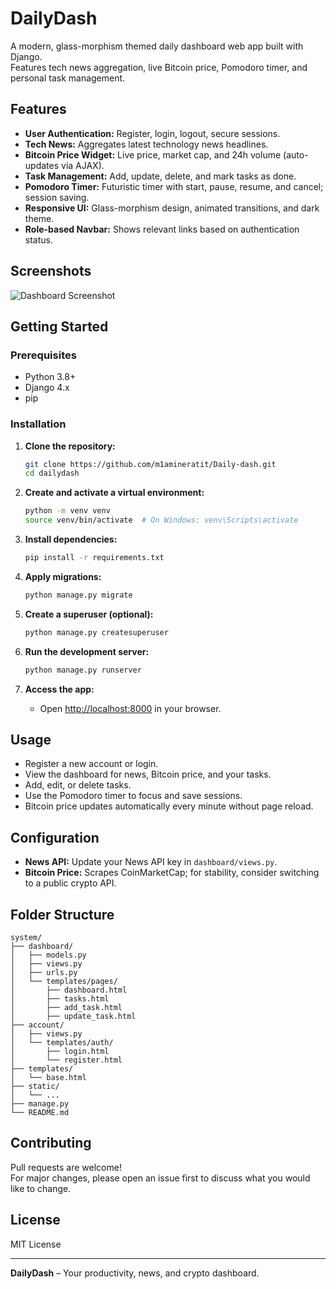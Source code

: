 # DailyDash

A modern, glass-morphism themed daily dashboard web app built with Django.  
Features tech news aggregation, live Bitcoin price, Pomodoro timer, and personal task management.

## Features

- **User Authentication:** Register, login, logout, secure sessions.
- **Tech News:** Aggregates latest technology news headlines.
- **Bitcoin Price Widget:** Live price, market cap, and 24h volume (auto-updates via AJAX).
- **Task Management:** Add, update, delete, and mark tasks as done.
- **Pomodoro Timer:** Futuristic timer with start, pause, resume, and cancel; session saving.
- **Responsive UI:** Glass-morphism design, animated transitions, and dark theme.
- **Role-based Navbar:** Shows relevant links based on authentication status.

## Screenshots

![Dashboard Screenshot](screenshots/dashboard.png)

## Getting Started

### Prerequisites

- Python 3.8+
- Django 4.x
- pip

### Installation

1. **Clone the repository:**
    ```bash
    git clone https://github.com/m1amineratit/Daily-dash.git
    cd dailydash
    ```

2. **Create and activate a virtual environment:**
    ```bash
    python -m venv venv
    source venv/bin/activate  # On Windows: venv\Scripts\activate
    ```

3. **Install dependencies:**
    ```bash
    pip install -r requirements.txt
    ```

4. **Apply migrations:**
    ```bash
    python manage.py migrate
    ```

5. **Create a superuser (optional):**
    ```bash
    python manage.py createsuperuser
    ```

6. **Run the development server:**
    ```bash
    python manage.py runserver
    ```

7. **Access the app:**
    - Open [http://localhost:8000](http://localhost:8000) in your browser.

## Usage

- Register a new account or login.
- View the dashboard for news, Bitcoin price, and your tasks.
- Add, edit, or delete tasks.
- Use the Pomodoro timer to focus and save sessions.
- Bitcoin price updates automatically every minute without page reload.

## Configuration

- **News API:** Update your News API key in `dashboard/views.py`.
- **Bitcoin Price:** Scrapes CoinMarketCap; for stability, consider switching to a public crypto API.

## Folder Structure

```
system/
├── dashboard/
│   ├── models.py
│   ├── views.py
│   ├── urls.py
│   └── templates/pages/
│       ├── dashboard.html
│       ├── tasks.html
│       ├── add_task.html
│       ├── update_task.html
├── account/
│   ├── views.py
│   └── templates/auth/
│       ├── login.html
│       └── register.html
├── templates/
│   └── base.html
├── static/
│   └── ...
├── manage.py
└── README.md
```

## Contributing

Pull requests are welcome!  
For major changes, please open an issue first to discuss what you would like to change.

## License

MIT License

---

**DailyDash** – Your productivity, news, and crypto dashboard.